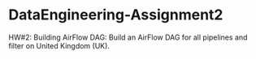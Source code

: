 # DataEngineering-Assignment2
HW#2: Building AirFlow DAG: Build an AirFlow DAG for all pipelines and filter on United Kingdom (UK).
